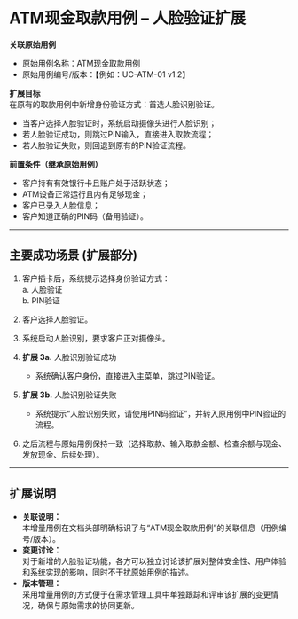 # ATM现金取款用例 – 人脸验证扩展

**关联原始用例**  
- 原始用例名称：ATM现金取款用例  
- 原始用例编号/版本：【例如：UC-ATM-01 v1.2】

**扩展目标**  
在原有的取款用例中新增身份验证方式：首选人脸识别验证。  
- 当客户选择人脸验证时，系统启动摄像头进行人脸识别；  
- 若人脸验证成功，则跳过PIN输入，直接进入取款流程；  
- 若人脸验证失败，则回退到原有的PIN验证流程。

**前置条件（继承原始用例）**  
- 客户持有有效银行卡且账户处于活跃状态；  
- ATM设备正常运行且内有足够现金；  
- 客户已录入人脸信息；  
- 客户知道正确的PIN码（备用验证）。

---

## 主要成功场景 (扩展部分)

1. 客户插卡后，系统提示选择身份验证方式：  
   a. 人脸验证  
   b. PIN验证

2. 客户选择人脸验证。

3. 系统启动人脸识别，要求客户正对摄像头。

4. **扩展 3a.** 人脸识别验证成功  
   - 系统确认客户身份，直接进入主菜单，跳过PIN验证。

5. **扩展 3b.** 人脸识别验证失败  
   - 系统提示“人脸识别失败，请使用PIN码验证”，并转入原用例中PIN验证的流程。

6. 之后流程与原始用例保持一致（选择取款、输入取款金额、检查余额与现金、发放现金、后续处理）。

---

## 扩展说明

- **关联说明：**  
  本增量用例在文档头部明确标识了与“ATM现金取款用例”的关联信息（用例编号/版本）。  
- **变更讨论：**  
  对于新增的人脸验证功能，各方可以独立讨论该扩展对整体安全性、用户体验和系统实现的影响，同时不干扰原始用例的描述。  
- **版本管理：**  
  采用增量用例的方式便于在需求管理工具中单独跟踪和评审该扩展的变更情况，确保与原始需求的协同更新。

